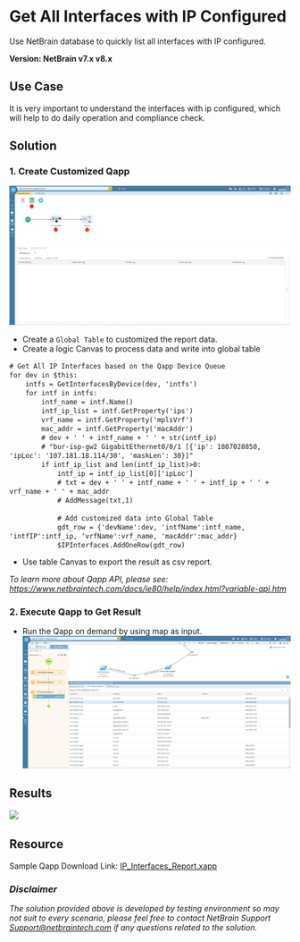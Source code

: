 # Get All Interfaces with IP Configured
Use NetBrain database to quickly list all interfaces with IP configured.

**Version: NetBrain v7.x v8.x**

## Use Case

It is very important to understand the interfaces with ip configured, which will help to do daily operation and compliance check.

## Solution

### 1. Create Customized Qapp

![](images/qapp_flow.png)
* Create a `Global Table` to customized the report data.
* Create a logic Canvas to process data and write into global table

```
# Get All IP Interfaces based on the Qapp Device Queue
for dev in $this:
    intfs = GetInterfacesByDevice(dev, 'intfs')
    for intf in intfs:
        intf_name = intf.Name()
        intf_ip_list = intf.GetProperty('ips')
        vrf_name = intf.GetProperty('mplsVrf')
        mac_addr = intf.GetProperty('macAddr')
        # dev + ' ' + intf_name + ' ' + str(intf_ip)
        # "bur-isp-gw2 GigabitEthernet0/0/1 [{'ip': 1807028850, 'ipLoc': '107.181.18.114/30', 'maskLen': 30}]"
        if intf_ip_list and len(intf_ip_list)>0:
            intf_ip = intf_ip_list[0]['ipLoc']
            # txt = dev + ' ' + intf_name + ' ' + intf_ip + ' ' + vrf_name + ' ' + mac_addr
            # AddMessage(txt,1)
            
            # Add customized data into Global Table
            gdt_row = {'devName':dev, 'intfName':intf_name, 'intfIP':intf_ip, 'vrfName':vrf_name, 'macAddr':mac_addr}
            $IPInterfaces.AddOneRow(gdt_row)
```
* Use table Canvas to export the result as csv report.

*To learn more about Qapp API, please see: https://www.netbraintech.com/docs/ie80/help/index.html?variable-api.htm*

### 2. Execute Qapp to Get Result

* Run the Qapp on demand by using map as input.
![](images/qapp_on_map.png)

## Results
![](images/ip_intf_report.gif)


## Resource
Sample Qapp Download Link: [IP_Interfaces_Report.xapp](resources/IP_Interfaces_Report.xapp)

### *Disclaimer*
*The solution provided above is developed by testing environment so may not suit to every scenario, please feel free to contact NetBrain Support <Support@netbraintech.com> if any questions related to the solution.* 

